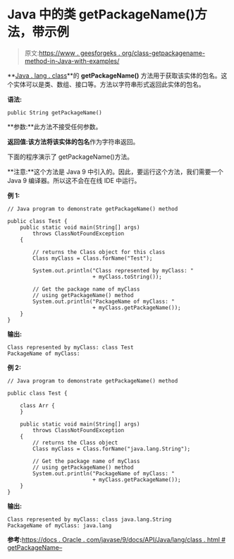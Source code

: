 # Java 中的类 getPackageName()方法，带示例

> 原文:[https://www . geesforgeks . org/class-getpackagename-method-in-Java-with-examples/](https://www.geeksforgeeks.org/class-getpackagename-method-in-java-with-examples/)

**[Java . lang . class](https://www.geeksforgeeks.org/java-lang-class-class-java-set-1/)**的 **getPackageName()** 方法用于获取该实体的包名。这个实体可以是类、数组、接口等。方法以字符串形式返回此实体的包名。

**语法:**

```
public String getPackageName()

```

**参数:**此方法不接受任何参数。

**返回值:**该方法将该实体的**包名**作为字符串返回。

下面的程序演示了 getPackageName()方法。

**注意:**这个方法是 Java 9 中引入的。因此，要运行这个方法，我们需要一个 Java 9 编译器。所以这不会在在线 IDE 中运行。

**例 1:**

```
// Java program to demonstrate getPackageName() method

public class Test {
    public static void main(String[] args)
        throws ClassNotFoundException
    {

        // returns the Class object for this class
        Class myClass = Class.forName("Test");

        System.out.println("Class represented by myClass: "
                           + myClass.toString());

        // Get the package name of myClass
        // using getPackageName() method
        System.out.println("PackageName of myClass: "
                           + myClass.getPackageName());
    }
}
```

**输出:**

```
Class represented by myClass: class Test
PackageName of myClass: 

```

**例 2:**

```
// Java program to demonstrate getPackageName() method

public class Test {

    class Arr {
    }

    public static void main(String[] args)
        throws ClassNotFoundException
    {
        // returns the Class object
        Class myClass = Class.forName("java.lang.String");

        // Get the package name of myClass
        // using getPackageName() method
        System.out.println("PackageName of myClass: "
                           + myClass.getPackageName());
    }
}
```

**输出:**

```
Class represented by myClass: class java.lang.String
PackageName of myClass: java.lang

```

**参考:**[https://docs . Oracle . com/javase/9/docs/API/Java/lang/class . html # getPackageName–](https://docs.oracle.com/javase/9/docs/api/java/lang/Class.html#getPackageName--)